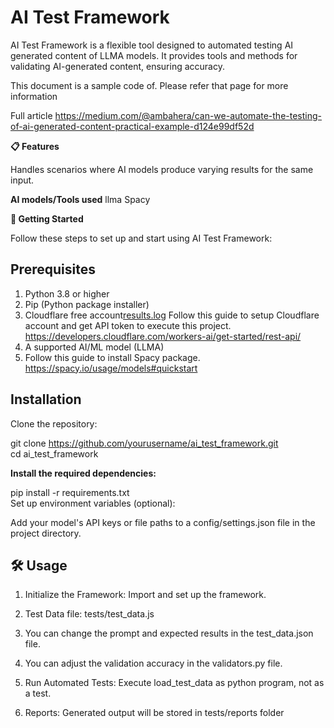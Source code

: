 # **AI Test Framework**

AI Test Framework is a flexible tool designed to automated testing AI generated content of LLMA models. It provides tools and methods for validating AI-generated content, ensuring accuracy.

This document is a sample code of. Please refer that page for more information

Full article 
https://medium.com/@ambahera/can-we-automate-the-testing-of-ai-generated-content-practical-example-d124e99df52d

**📋 Features**

Handles scenarios where AI models produce varying results for the same input.

**AI models/Tools used**
llma
Spacy

**🚀 Getting Started**

Follow these steps to set up and start using AI Test Framework:

## **Prerequisites**

1. Python 3.8 or higher
2. Pip (Python package installer)
3. Cloudflare free account[results.log](tests%2Freports%2Fresults.log)
   Follow this guide to setup Cloudflare account and get API token to execute this project.
   https://developers.cloudflare.com/workers-ai/get-started/rest-api/
4. A supported AI/ML model (LLMA)
5. Follow this guide to install Spacy package.
   https://spacy.io/usage/models#quickstart

## **Installation**

Clone the repository:

git clone https://github.com/yourusername/ai_test_framework.git  
cd ai_test_framework  

**Install the required dependencies:**

pip install -r requirements.txt  
Set up environment variables (optional):

Add your model's API keys or file paths to a config/settings.json file in the project directory.

## 🛠 Usage
1. Initialize the Framework:
Import and set up the framework.

2. Test Data file:
tests/test_data.js
3. You can change the prompt and expected results in the test_data.json file.
4. You can adjust the validation accuracy in the validators.py file.
5. Run Automated Tests:
Execute load_test_data as python program, not as a test.

6. Reports:
Generated output will be stored in tests/reports folder
